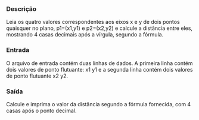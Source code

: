 ### Descrição

Leia os quatro valores correspondentes aos eixos x e y de dois pontos quaisquer no plano, p1=(x1,y1) e p2=(x2,y2) e calcule a distância entre eles, mostrando 4 casas decimais após a vírgula, segundo a fórmula.

### Entrada
O arquivo de entrada contém duas linhas de dados. A primeira linha contém dois valores de ponto flutuante: x1 y1 e a segunda linha contém dois valores de ponto flutuante x2 y2.

### Saída
Calcule e imprima o valor da distância segundo a fórmula fornecida, com 4 casas após o ponto decimal.
